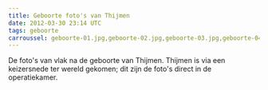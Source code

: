```yaml
---
title: Geboorte foto's van Thijmen
date: 2012-03-30 23:14 UTC
tags: geboorte
carroussel: geboorte-01.jpg,geboorte-02.jpg,geboorte-03.jpg,geboorte-04.jpg,geboorte-05.jpg,geboorte-06.jpg,geboorte-07.jpg,geboorte-08.jpg,geboorte-09.jpg,geboorte-10.jpg,geboorte-11.jpg,geboorte-12.jpg
---
```

De foto's van vlak na de geboorte van Thijmen. Thijmen is via een keizersnede ter wereld gekomen; dit zijn de foto's direct in de operatiekamer.
